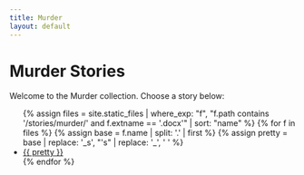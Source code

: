 ```yaml
---
title: Murder
layout: default
---
```


# Murder Stories

Welcome to the Murder collection. Choose a story below:

<ul class="story-list">
{% assign files = site.static_files 
   | where_exp: "f", "f.path contains '/stories/murder/' and f.extname == '.docx'" 
   | sort: "name" %}
{% for f in files %}
  {% assign base  = f.name | split: '.' | first %}
  {% assign pretty = base 
     | replace: '_s', "'s" 
     | replace: '_', ' ' %}
  <li><a href="{{ f.path | relative_url }}">{{ pretty }}</a></li>
{% endfor %}
</ul>

